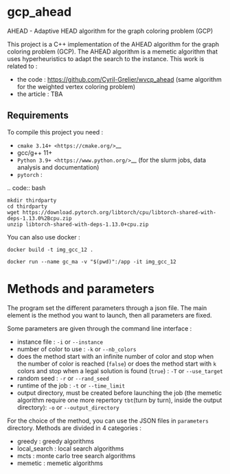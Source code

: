 # gcp_ahead

AHEAD - Adaptive HEAD algorithm for the graph coloring problem (GCP)

This project is a C++ implementation of the AHEAD algorithm for the graph coloring problem (GCP).
The AHEAD algorithm is a memetic algorithm that uses hyperheuristics to adapt the search to the instance.
This work is related to :

- the code : https://github.com/Cyril-Grelier/wvcp_ahead (same algorithm for the weighted vertex coloring problem)
- the article : TBA

## Requirements

To compile this project you need :

- `cmake 3.14+ <https://cmake.org/>`\_\_
- gcc/g++ 11+
- `Python 3.9+ <https://www.python.org/>`\_\_ (for the slurm jobs, data analysis and documentation)
- `pytorch` :

.. code:: bash

    mkdir thirdparty
    cd thirdparty
    wget https://download.pytorch.org/libtorch/cpu/libtorch-shared-with-deps-1.13.0%2Bcpu.zip
    unzip libtorch-shared-with-deps-1.13.0+cpu.zip

You can also use docker :

    docker build -t img_gcc_12 .

    docker run --name gc_ma -v "$(pwd)":/app -it img_gcc_12

# Methods and parameters

The program set the different parameters through a json file.
The main element is the method you want to launch, then all parameters are fixed.

Some parameters are given through the command line interface :

- instance file : `-i` or `--instance`
- number of color to use : `-k` or `--nb_colors`
- does the method start with an infinite number of color and stop when the number of color is reached (`false`) or does the method start with `k` colors and stop when a legal solution is found (`true`) : `-T` or `--use_target`
- random seed : `-r` or `--rand_seed`
- runtime of the job : `-t` or `--time_limit`
- output directory, must be created before launching the job (the memetic algorithm require one more repertory `tbt`(turn by turn), inside the output directory): `-o` or `--output_directory`

For the choice of the method, you can use the JSON files in `parameters` directory.
Methods are divided in 4 categories :

- greedy : greedy algorithms
- local_search : local search algorithms
- mcts : monte carlo tree search algorithms
- memetic : memetic algorithms

